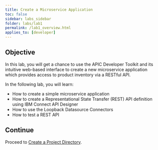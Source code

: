 ```yaml
---
title: Create a Microservice Application
toc: false
sidebar: labs_sidebar
folder: labs/lab1
permalink: /lab1_overview.html
applies_to: [developer]
---
```


## Objective

In this lab, you will get a chance to use the APIC Developer Toolkit and its intuitive web-based interface to create a new microservice application which provides access to product inventory via a RESTful API.

In the following lab, you will learn:

+ How to create a simple microservice application
+ How to create a Representational State Transfer (REST) API definition using IBM Connect API Designer
+ How to use the Loopback Datasource Connectors
+ How to test a REST API

## Continue

Proceed to [Create a Project Directory](lab1_create_project_dir.html).